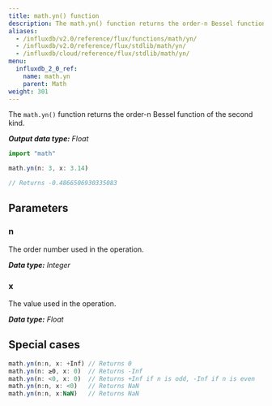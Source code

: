 ```yaml
---
title: math.yn() function
description: The math.yn() function returns the order-n Bessel function of the second kind.
aliases:
  - /influxdb/v2.0/reference/flux/functions/math/yn/
  - /influxdb/v2.0/reference/flux/stdlib/math/yn/
  - /influxdb/cloud/reference/flux/stdlib/math/yn/
menu:
  influxdb_2_0_ref:
    name: math.yn
    parent: Math
weight: 301
---
```


The `math.yn()` function returns the order-n Bessel function of the second kind.

_**Output data type:** Float_

```js
import "math"

math.yn(n: 3, x: 3.14)

// Returns -0.4866506930335083
```

## Parameters

### n
The order number used in the operation.

_**Data type:** Integer_

### x
The value used in the operation.

_**Data type:** Float_

## Special cases
```js
math.yn(n:n, x: +Inf) // Returns 0
math.yn(n: ≥0, x: 0)  // Returns -Inf
math.yn(n: <0, x: 0)  // Returns +Inf if n is odd, -Inf if n is even
math.yn(n:n, x: <0)   // Returns NaN
math.yn(n:n, x:NaN)   // Returns NaN
```
